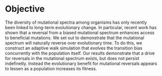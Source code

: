 # Objective

The diversity of mutational spectra among organisms has only recently been linked to long-term evolutionary change. In particular, recent work has shown that a reversal from a biased mutational spectrum enhances access to beneficial mutations. We set out to demonstrate that the mutational spectrum will naturally reverse over evolutionary time. To do this, we construct an adaptive walk simulation that evolves the transition bias concurrently with the population itself. Our results demonstrate that a drive for reversals in the mutational spectrum exists, but does not persist indefinetly. Instead the evolutionary benefit for mutational reversals appears to lessen as a population increases its fitness.

